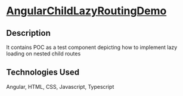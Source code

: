 # [AngularChildLazyRoutingDemo](https://github.com/NavjotSingh007/angular-child-lazy-routing-demo)

## Description
It contains POC as a test component depicting how to implement lazy loading on nested child routes

## Technologies Used
Angular, HTML, CSS, Javascript, Typescript
